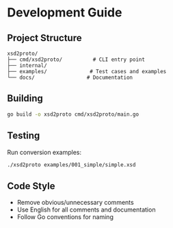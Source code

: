 # Development Guide

## Project Structure

```
xsd2proto/
├── cmd/xsd2proto/          # CLI entry point
├── internal/
├── examples/              # Test cases and examples
└── docs/                 # Documentation
```

## Building

```bash
go build -o xsd2proto cmd/xsd2proto/main.go
```

## Testing

Run conversion examples:
```bash
./xsd2proto examples/001_simple/simple.xsd
```

## Code Style

- Remove obvious/unnecessary comments
- Use English for all comments and documentation
- Follow Go conventions for naming
